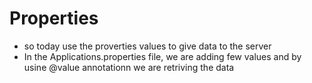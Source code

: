 # Properties
* so today use the proverties values to give data to the server
* In the Applications.properties file, we are adding few values  and  by usine @value annotationn we are retriving the data
